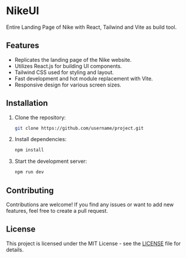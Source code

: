 # NikeUI
Entire Landing Page of Nike with React, Tailwind and Vite as build tool. 

## Features

- Replicates the landing page of the Nike website.
- Utilizes React.js for building UI components.
- Tailwind CSS used for styling and layout.
- Fast development and hot module replacement with Vite.
- Responsive design for various screen sizes.


## Installation

1. Clone the repository:
   ```sh
   git clone https://github.com/username/project.git

2. Install dependencies:
   ```sh
   npm install

3. Start the development server:
   ```sh
   npm run dev

## Contributing

Contributions are welcome! If you find any issues or want to add new features, feel free to create a pull request.

## License

This project is licensed under the MIT License - see the [LICENSE](LICENSE) file for details.
